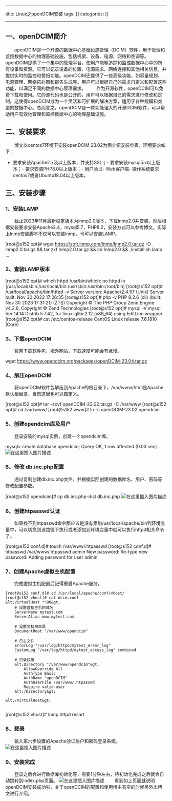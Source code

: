 
--- 
title:  Linux之openDCIM安装 
tags: []
categories: [] 

---
## 一、openDCIM简介

  openDCIM是一个开源的数据中心基础设施管理（DCIM）软件，用于管理和监控数据中心的物理基础设施，包括机架、设备、电源、网络和空调等。openDCIM提供了一个集中的管理平台，使用户能够追踪和监控数据中心中的所有设备和资源。它可以记录设备的位置、电源需求、网络连接和其他相关信息，并提供实时的监控和警报功能。openDCIM还提供了一些高级功能，如容量规划、电源管理、网络拓扑图和报告生成等。用户可以根据自己的需求自定义和配置这些功能，以满足不同的数据中心管理需求。   作为开源软件，openDCIM可以免费下载和使用。它的源代码也是公开的，用户可以根据自己的需求进行修改和定制。这使得openDCIM成为一个灵活和可扩展的解决方案，适用于各种规模和类型的数据中心。总而言之，openDCIM是一款功能强大的开源DCIM软件，可以帮助用户有效地管理和监控数据中心的物理基础设施。

## 二、安装要求

  博文以centos7环境下安装openDCIM 23.02为例介绍安装步骤，环境要求如下：
- 要求安装Apache2.x及以上版本，并支持SSL；- 要求安装mysql5.x以上版本；- 要求安装PHP8.0以上版本；- 用户验证- Web客户端- 操作系统要求centos7或者Ubuntu18.04以上版本。
## 三、安装步骤

### 1、安装LAMP

  截止2023年11月最新稳定版本为lnmp2.0版本，下载lnmp2.0并安装，然后根据安装要求安装Apache2.4，mysql5.7，PHP8.2，安装方式可以参考博文。实际上lnmp安装脚本不仅可以安装lnmp，也可以安装LAMP。

>  
 [root@s152 opt]# wget https://soft.lnmp.com/lnmp/lnmp2.0.tar.gz -O lnmp2.0.tar.gz &amp;&amp; tar zxf lnmp2.0.tar.gz &amp;&amp; cd lnmp2.0 &amp;&amp; ./install.sh lamp … 


### 2、查验LAMP版本

>  
 [root@s152 opt]# which httpd /usr/bin/which: no httpd in (/usr/local/sbin:/usr/local/bin:/usr/sbin:/usr/bin:/root/bin) [root@s152 opt]# /usr/local/apache/bin/httpd -v Server version: Apache/2.4.57 (Unix) Server built: Nov 30 2023 17:26:35 [root@s152 opt]# php -v PHP 8.2.6 (cli) (built: Nov 30 2023 17:31:21) (ZTS) Copyright © The PHP Group Zend Engine v4.2.6, Copyright © Zend Technologies [root@s152 opt]# mysql -V mysql Ver 14.14 Distrib 5.7.42, for linux-glibc2.12 (x86_64) using EditLine wrapper [root@s152 opt]# cat /etc/centos-release CentOS Linux release 7.6.1810 (Core) 


### 3、下载openDCIM

  官网下载软件包，境外网站，下载速度可能会有点慢。

>  
 wget https://www.opendcim.org/packages/openDCIM-23.04.tar.gz 


### 4、解压openDCIM

  将openDCIM软件包解压到Apache的根目录下，/var/www/html是Apache默认根目录，当然这里也可以自定义。

>  
 [root@s152 opt]# tar -zxvf openDCIM-23.02.tar.gz -C /var/www [root@s152 opt]# cd /var/www/ [root@s152 www]# ln -s openDCIM-23.02 opendcim 


### 5、创建opendcim库及用户

  登录安装的mysql实例，创建一个opendcim库。

>  
 mysql&gt; create database opendcim; Query OK, 1 row affected (0.03 sec) <img src="https://img-blog.csdnimg.cn/direct/1af3d228933740abbcf81e397e5872cd.png" alt="在这里插入图片描述"> 


### 6、修改 db.inc.php配置

  通过复制创建db.inc.php文件，并根据实际创建的数据库名、用户、密码等修改配置参数。

>  
 [root@s152 opendcim]# cp db.inc.php-dist db.inc.php <img src="https://img-blog.csdnimg.cn/direct/4a6c1464c2d84d0ba43598c6c961a7d8.png" alt="在这里插入图片描述"> 


### 6、创建htpasswd认证

  如果找不到htpasswd命令那应该是没有添加/usr/local/apache/bin到环境变量中，可以切换到该路径下执行或者添加到环境变量中就可以执行httpd相关命令了。

>  
 [root@s152 conf.d]# touch /var/www/.htpasswd [root@s152 conf.d]# htpasswd /var/www/.htpasswd admin New password: Re-type new password: Adding password for user admin 


### 7、创建Apache虚拟主机配置

  完成虚拟主机配置后记得重启Apache服务。

```
[root@s152 conf.d]# cd /usr/local/apache/conf/vhost/
[root@s152 vhost]# cat dcim.conf 
&lt;VirtualHost *:80&gt;
    # 设置虚拟主机的域名
    ServerName mytest.com
    ServerAlias www.mytest.com

    # 设置文档根目录
    DocumentRoot "/var/www/opendcim"

    # 日志文件
    ErrorLog "/var/log/httpd/mytest_error_log"
    CustomLog "/var/log/httpd/mytest_access_log" combined

    # 目录权限
    &lt;Directory "/var/www/opendcim"&gt;
        AllowOverride All
        AuthType Basic
        AuthName "openDCIM"
        AuthUserFile /var/www/.htpasswd
        Require valid-user
    &lt;/Directory&gt;

&lt;/VirtualHost&gt;


```

>  
 [root@s152 vhost]# lnmp httpd resart 


### 8、登录

  输入第六步设置的Apache验证账户和密码登录系统。 <img src="https://img-blog.csdnimg.cn/direct/c726d88a69d14d77a680bfe74f8607ed.png" alt="在这里插入图片描述">

### 9、安装完成

  登录之后会进行数据库初始化等，需要1分钟左右，待初始化完成之后就会自动跳转到index.php页面。 <img src="https://img-blog.csdnimg.cn/direct/2f37430cd88a40aab7af79f8676a75bd.png" alt="在这里插入图片描述">   看到如上页面就说明openDCIM安装成功啦，关于openDCIM的配置和使用博主有空的时候另外出博文进行介绍。

